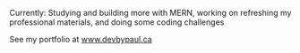 <p>Currently: Studying and building more with MERN, working on refreshing my professional materials, and doing some coding challenges</p>

<p>See my portfolio at <a href="https://www.devbypaul.ca">www.devbypaul.ca</a></p>
